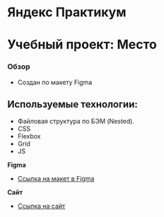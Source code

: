 # Яндекс Практикум
# Учебный проект: Место

### Обзор
* Создан по макету Figma

## Используемые технологии:
* Файловая структура по БЭМ (Nested).
* CSS
* Flexbox
* Grid
* JS

**Figma**

* [Ссылка на макет в Figma](https://www.figma.com/file/2cn9N9jSkmxD84oJik7xL7/JavaScript.-Sprint-4?node-id=0%3A1)

**Сайт**

* [Ссылка на сайт](https://antonromanetc.github.io/mesto/index.html)